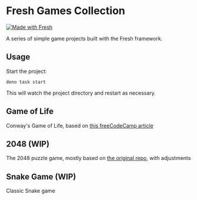 # Fresh Games Collection

[![Made with Fresh](https://fresh.deno.dev/fresh-badge-dark.svg)](https://fresh.deno.dev)

A series of simple game projects built with the Fresh framework.

## Usage

Start the project:

```
deno task start
```

This will watch the project directory and restart as necessary.

## Game of Life

Conway's Game of Life, based on
[this freeCodeCamp article](https://www.freecodecamp.org/news/coding-the-game-of-life-with-react-7de2385b7356/)

## 2048 (WIP)

The 2048 puzzle game, mostly based on
[the original repo](https://github.com/gabrielecirulli/2048), with adjustments

## Snake Game (WIP)

Classic Snake game
